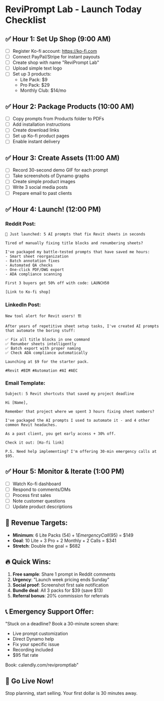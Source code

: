 # ReviPrompt Lab - Launch Today Checklist

## ✅ Hour 1: Set Up Shop (9:00 AM)

- [ ] Register Ko-fi account: https://ko-fi.com
- [ ] Connect PayPal/Stripe for instant payouts
- [ ] Create shop with name "ReviPrompt Lab"
- [ ] Upload simple text logo
- [ ] Set up 3 products:
  - Lite Pack: $9
  - Pro Pack: $29  
  - Monthly Club: $14/mo

## ✅ Hour 2: Package Products (10:00 AM)

- [ ] Copy prompts from Products folder to PDFs
- [ ] Add installation instructions
- [ ] Create download links
- [ ] Set up Ko-fi product pages
- [ ] Enable instant delivery

## ✅ Hour 3: Create Assets (11:00 AM)

- [ ] Record 30-second demo GIF for each prompt
- [ ] Take screenshots of Dynamo graphs
- [ ] Create simple product images
- [ ] Write 3 social media posts
- [ ] Prepare email to past clients

## ✅ Hour 4: Launch! (12:00 PM)

### Reddit Post:
```
🚀 Just launched: 5 AI prompts that fix Revit sheets in seconds

Tired of manually fixing title blocks and renumbering sheets?

I've packaged my battle-tested prompts that have saved me hours:
- Smart sheet reorganization
- Batch annotation fixes
- Automated QA checks
- One-click PDF/DWG export
- ADA compliance scanning

First 3 buyers get 50% off with code: LAUNCH50

[Link to Ko-fi shop]
```

### LinkedIn Post:
```
New tool alert for Revit users! 🏗️

After years of repetitive sheet setup tasks, I've created AI prompts that automate the boring stuff:

✅ Fix all title blocks in one command
✅ Renumber sheets intelligently
✅ Batch export with proper naming
✅ Check ADA compliance automatically

Launching at $9 for the starter pack.

#Revit #BIM #Automation #AI #AEC
```

### Email Template:
```
Subject: 5 Revit shortcuts that saved my project deadline

Hi [Name],

Remember that project where we spent 3 hours fixing sheet numbers?

I've packaged the AI prompts I used to automate it - and 4 other common Revit headaches.

As a past client, you get early access + 30% off.

Check it out: [Ko-fi link]

P.S. Need help implementing? I'm offering 30-min emergency calls at $95.
```

## ✅ Hour 5: Monitor & Iterate (1:00 PM)

- [ ] Watch Ko-fi dashboard
- [ ] Respond to comments/DMs
- [ ] Process first sales
- [ ] Note customer questions
- [ ] Update product descriptions

## 🎯 Revenue Targets:

- **Minimum**: 6 Lite Packs ($54) + 1 Emergency Call ($95) = $149
- **Goal**: 10 Lite + 3 Pro + 2 Monthly + 2 Calls = $341
- **Stretch**: Double the goal = $682

## 🔥 Quick Wins:

1. **Free sample**: Share 1 prompt in Reddit comments
2. **Urgency**: "Launch week pricing ends Sunday"
3. **Social proof**: Screenshot first sale notification
4. **Bundle deal**: All 3 packs for $39 (save $13)
5. **Referral bonus**: 20% commission for referrals

## 📞 Emergency Support Offer:

"Stuck on a deadline? Book a 30-minute screen share:
- Live prompt customization
- Direct Dynamo help
- Fix your specific issue
- Recording included
- $95 flat rate

Book: calendly.com/revipromptlab"

## 🚀 Go Live Now!

Stop planning, start selling. Your first dollar is 30 minutes away.